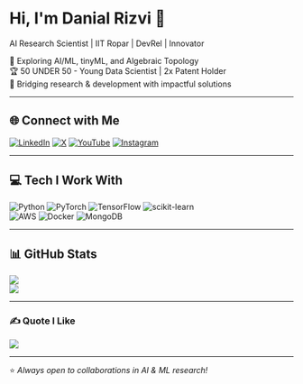 # Hi, I'm Danial Rizvi 👋  

AI Research Scientist | IIT Ropar | DevRel | Innovator  

🔬 Exploring AI/ML, tinyML, and Algebraic Topology  
🏆 50 UNDER 50 - Young Data Scientist | 2x Patent Holder  
🧠 Bridging research & development with impactful solutions  

---

## 🌐 Connect with Me
[![LinkedIn](https://img.shields.io/badge/LinkedIn-%230077B5?style=for-the-badge&logo=linkedin&logoColor=white)](https://linkedin.com/in/daniel-rizvi-531758214) 
[![X](https://img.shields.io/badge/Twitter-%23000000?style=for-the-badge&logo=x&logoColor=white)](https://x.com/DanielRizvi) 
[![YouTube](https://img.shields.io/badge/YouTube-%23FF0000?style=for-the-badge&logo=youtube&logoColor=white)](https://youtube.com/@thedanielrizvicompany) 
[![Instagram](https://img.shields.io/badge/Instagram-%23E4405F?style=for-the-badge&logo=instagram&logoColor=white)](https://instagram.com/danielrizvi_)  

---

## 💻 Tech I Work With
![Python](https://img.shields.io/badge/Python-3670A0?style=for-the-badge&logo=python&logoColor=ffdd54) 
![PyTorch](https://img.shields.io/badge/PyTorch-%23EE4C2C.svg?style=for-the-badge&logo=PyTorch&logoColor=white) 
![TensorFlow](https://img.shields.io/badge/TensorFlow-%23FF6F00.svg?style=for-the-badge&logo=TensorFlow&logoColor=white) 
![scikit-learn](https://img.shields.io/badge/scikit--learn-%23F7931E?style=for-the-badge&logo=scikit-learn&logoColor=white)  
![AWS](https://img.shields.io/badge/AWS-%23FF9900?style=for-the-badge&logo=amazon-aws&logoColor=white) 
![Docker](https://img.shields.io/badge/Docker-%230db7ed.svg?style=for-the-badge&logo=docker&logoColor=white) 
![MongoDB](https://img.shields.io/badge/MongoDB-%234ea94b.svg?style=for-the-badge&logo=mongodb&logoColor=white)  

---

## 📊 GitHub Stats
![](https://github-readme-stats.vercel.app/api?username=DanielRizvi&theme=radical&hide_border=true&show_icons=true&count_private=true)  
![](https://github-readme-streak-stats.herokuapp.com/?user=DanielRizvi&theme=radical&hide_border=true)  

---

### ✍️ Quote I Like
![](https://quotes-github-readme.vercel.app/api?type=horizontal&theme=radical)  

---
⭐️ *Always open to collaborations in AI & ML research!*  
